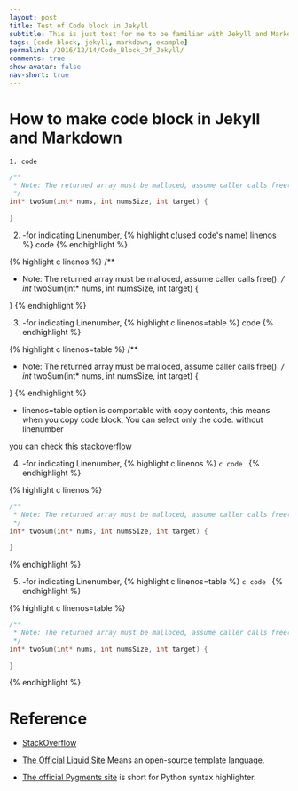 ```yaml
---
layout: post
title: Test of Code block in Jekyll  
subtitle: This is just test for me to be familiar with Jekyll and Markdwon. 
tags: [code block, jekyll, markdown, example]
permalink: /2016/12/14/Code_Block_Of_Jekyll/
comments: true
show-avatar: false
nav-short: true
---
```


# How to make code block in Jekyll and Markdown

   ```c(the used code's name)
1. code
   ```
   
```c
/**
 * Note: The returned array must be malloced, assume caller calls free().
 */
int* twoSum(int* nums, int numsSize, int target) {
    
}
```

2. -for indicating Linenumber, {% highlight c(used code's name) linenos %} code {% endhighlight %}

{% highlight c linenos %}
/**
 * Note: The returned array must be malloced, assume caller calls free().
 */
int* twoSum(int* nums, int numsSize, int target) {
    
}
{% endhighlight %}

3. -for indicating Linenumber, {% highlight c linenos=table %} code {% endhighlight %}

{% highlight c linenos=table %}
/**
 * Note: The returned array must be malloced, assume caller calls free().
 */
int* twoSum(int* nums, int numsSize, int target) {
    
}
{% endhighlight %}

 - linenos=table option is comportable with copy contents, this means when you copy code block, You can select only the code. without linenumber

 you can check [this stackoverflow](http://stackoverflow.com/questions/11093241/how-to-support-line-number-when-using-pygments-with-jekyll)


4. -for indicating Linenumber, {% highlight c linenos %} ```c code ``` {% endhighlight %}

{% highlight c linenos %}
```c 
/**
 * Note: The returned array must be malloced, assume caller calls free().
 */
int* twoSum(int* nums, int numsSize, int target) {
    
}
```
{% endhighlight %}

5. -for indicating Linenumber, {% highlight c linenos=table %} ```c code ``` {% endhighlight %}

{% highlight c linenos=table %}
```c 
/**
 * Note: The returned array must be malloced, assume caller calls free().
 */
int* twoSum(int* nums, int numsSize, int target) {
    
}
```
{% endhighlight %}


# Reference 

  - [StackOverflow](http://stackoverflow.com/questions/11093241/how-to-support-line-number-when-using-pygments-with-jekyll)
  
  - [The Official Liquid Site](https://shopify.github.io/liquid/) Means an open-source template language. 
  
  - [The official Pygments site](http://pygments.org/) is short for Python syntax highlighter.
